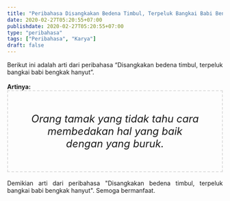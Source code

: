 ```yaml
---
title: "Peribahasa Disangkakan Bedena Timbul, Terpeluk Bangkai Babi Bengkak Hanyut"
date: 2020-02-27T05:20:55+07:00
publishdate: 2020-02-27T05:20:55+07:00
type: "peribahasa"
tags: ["Peribahasa", "Karya"]
draft: false
---
```


<div dir="ltr" style="text-align: left;" trbidi="on"><div style="text-align: justify;">Berikut ini adalah arti dari peribahasa “Disangkakan bedena timbul, terpeluk bangkai babi bengkak hanyut”.</div><br /><div style="text-align: justify;"><b>Artinya:</b></div><div style="border: 2px dashed #ddd; font-size: 24px; height: auto; margin: 0 auto; padding: 50px; text-align: center; width: auto;"><i>Orang tamak yang tidak tahu cara membedakan hal yang baik dengan yang buruk.</i></div><div style="text-align: justify;"><br /></div><div style="text-align: justify;">Demikian arti dari peribahasa "Disangkakan bedena timbul, terpeluk bangkai babi bengkak hanyut". Semoga bermanfaat. </div></div>
